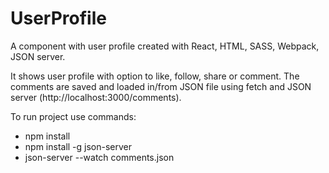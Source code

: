 # UserProfile

A component with user profile created with React, HTML, SASS, Webpack, JSON server.

It shows user profile with option to like, follow, share or comment.
The comments are saved and loaded in/from JSON file using fetch and JSON server (http://localhost:3000/comments).

To run project use commands:

* npm install
* npm install -g json-server
* json-server --watch comments.json

